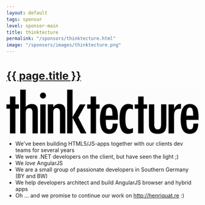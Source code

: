 ```yaml
---
layout: default
tags: sponsor
level: sponsor-main
title: thinktecture
permalink: "/sponsors/thinktecture.html"
image: "/sponsors/images/thinktecture.png"
---
```


<h1 class="sponsor">
  <a href="{{page.permalink}}">{{ page.title }}</a>
</h1>

<img src="/sponsors/images/thinktecture.png" class="sponsor-main" />

- We've been building HTML5/JS-apps together with our clients dev teams for several years
- We were .NET developers on the client, but have seen the light ;)
- We *love* AngularJS
- We are a small group of passionate developers in Southern Germany (BY and BW)
- We help developers architect and build AngularJS browser and hybrid apps
- Oh ... and we promise to continue our work on http://henriquat.re :)
